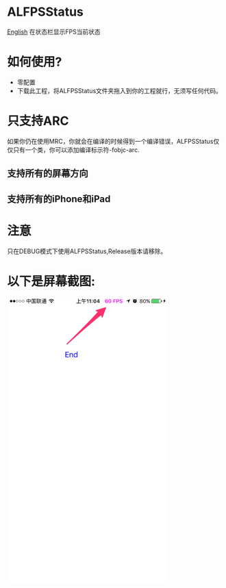 # ALFPSStatus
[English](README.md)
在状态栏显示FPS当前状态

# 如何使用?
* 零配置
* 下载此工程，将ALFPSStatus文件夹拖入到你的工程就行，无须写任何代码。

# 只支持ARC
如果你仍在使用MRC，你就会在编译的时候得到一个编译错误，ALFPSStatus仅仅只有一个类，你可以添加编译标示符-fobjc-arc.

## 支持所有的屏幕方向
## 支持所有的iPhone和iPad

# 注意
只在DEBUG模式下使用ALFPSStatus,Release版本请移除。

# 以下是屏幕截图:

<img src="resources/screenshot.png" width="375" height="667">
